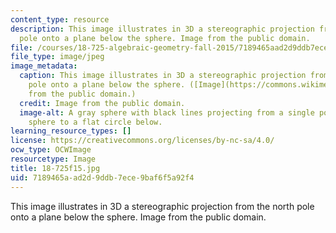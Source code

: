 ```yaml
---
content_type: resource
description: This image illustrates in 3D a stereographic projection from the north
  pole onto a plane below the sphere. Image from the public domain.
file: /courses/18-725-algebraic-geometry-fall-2015/7189465aad2d9ddb7ece9baf6f5a92f4_18-725f15.jpg
file_type: image/jpeg
image_metadata:
  caption: This image illustrates in 3D a stereographic projection from the north
    pole onto a plane below the sphere. ([Image](https://commons.wikimedia.org/wiki/File:Stereographic_projection_in_3D.png)
    from the public domain.)
  credit: Image from the public domain.
  image-alt: A gray sphere with black lines projecting from a single point on the
    sphere to a flat circle below.
learning_resource_types: []
license: https://creativecommons.org/licenses/by-nc-sa/4.0/
ocw_type: OCWImage
resourcetype: Image
title: 18-725f15.jpg
uid: 7189465a-ad2d-9ddb-7ece-9baf6f5a92f4
---
```

This image illustrates in 3D a stereographic projection from the north pole onto a plane below the sphere. Image from the public domain.